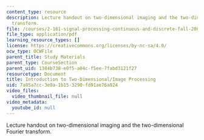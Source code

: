 ```yaml
---
content_type: resource
description: Lecture handout on two-dimensional imaging and the two-dimensional Fourier
  transform.
file: /courses/2-161-signal-processing-continuous-and-discrete-fall-2008/7a85a7cc3e9a1b153290fd91ae76a924_freqdom.pdf
file_type: application/pdf
learning_resource_types: []
license: https://creativecommons.org/licenses/by-nc-sa/4.0/
ocw_type: OCWFile
parent_title: Study Materials
parent_type: CourseSection
parent_uid: 1384b738-e0f5-a04c-f5ee-7fabd3121f27
resourcetype: Document
title: Introduction to Two-Dimensional/Image Processing
uid: 7a85a7cc-3e9a-1b15-3290-fd91ae76a924
video_files:
  video_thumbnail_file: null
video_metadata:
  youtube_id: null
---
```

Lecture handout on two-dimensional imaging and the two-dimensional Fourier transform.